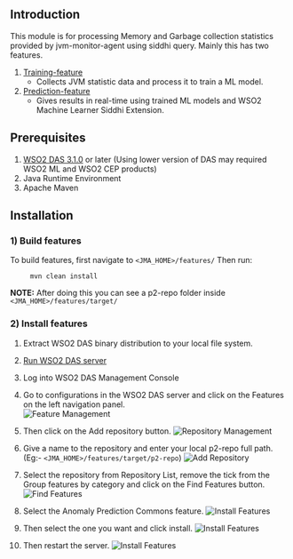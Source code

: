 ## Introduction

This module is for processing Memory and Garbage collection statistics provided by jvm-monitor-agent using siddhi query. Mainly this has two features.

1. [Training-feature](https://github.com/wso2-incubator/automatic-anomaly-detection/tree/master/features/training-feature)
   - Collects JVM statistic data and process it to train a ML model.
2. [Prediction-feature](https://github.com/wso2-incubator/automatic-anomaly-detection/tree/master/features/prediction-feature)
   - Gives results in real-time using trained ML models and WSO2 Machine Learner Siddhi Extension.

## Prerequisites

1. [WSO2 DAS 3.1.0](http://wso2.com/products/data-analytics-server/) or later (Using lower version of DAS may required WSO2 ML and WSO2 CEP products)
2. Java Runtime Environment
3. Apache Maven

## Installation

### 1) Build features

   To build features, first navigate to ```<JMA_HOME>/features/``` Then run:
   
   ```
        mvn clean install
   ```
   **NOTE:** After doing this you can see a p2-repo folder inside ```<JMA_HOME>/features/target/```
      
### 2) Install features
   
  1. Extract WSO2 DAS binary distribution to your local file system.
  
  2. [Run WSO2 DAS server](https://docs.wso2.com/display/DAS310/Running+the+Product#RunningtheProduct-Startingtheserver)
  
  3. Log into WSO2 DAS Management Console
  
  4. Go to configurations in the WSO2 DAS server and click on the Features on the left navigation panel.   
  ![Feature Management](https://github.com/wso2-incubator/automatic-anomaly-detection/blob/master/docs/images/FeatureManagementScreenshots.png)
  
  5. Then click on the Add repository button.
  ![Repository Management](https://github.com/wso2-incubator/automatic-anomaly-detection/blob/master/docs/images/RepositoryManagementScreenshots.png)
  
  6. Give a name to the repository and enter your local p2-repo full path. (Eg:- ```<JMA_HOME>/features/target/p2-repo```)
  ![Add Repository](https://github.com/wso2-incubator/automatic-anomaly-detection/blob/master/docs/images/AddRepositoryScreenshots.png)
  
  7. Select the repository from Repository List, remove the tick from the Group features by category and click on the Find Features button.
  ![Find Features](https://github.com/wso2-incubator/automatic-anomaly-detection/blob/master/docs/images/FindFeaturesScreenshots.png)
  
  8. Select the Anomaly Prediction Commons feature.
    ![Install Features](https://github.com/wso2-incubator/automatic-anomaly-detection/blob/master/docs/images/CommonsFeaturesScreenshots.png)
    
  9. Then select the one you want and click install.
    ![Install Features](https://github.com/wso2-incubator/automatic-anomaly-detection/blob/master/docs/images/InstallFeaturesScreenshots.png)
  
  10. Then restart the server.
  ![Install Features](https://github.com/wso2-incubator/automatic-anomaly-detection/blob/master/docs/images/RestartServerScreenshots.png)
